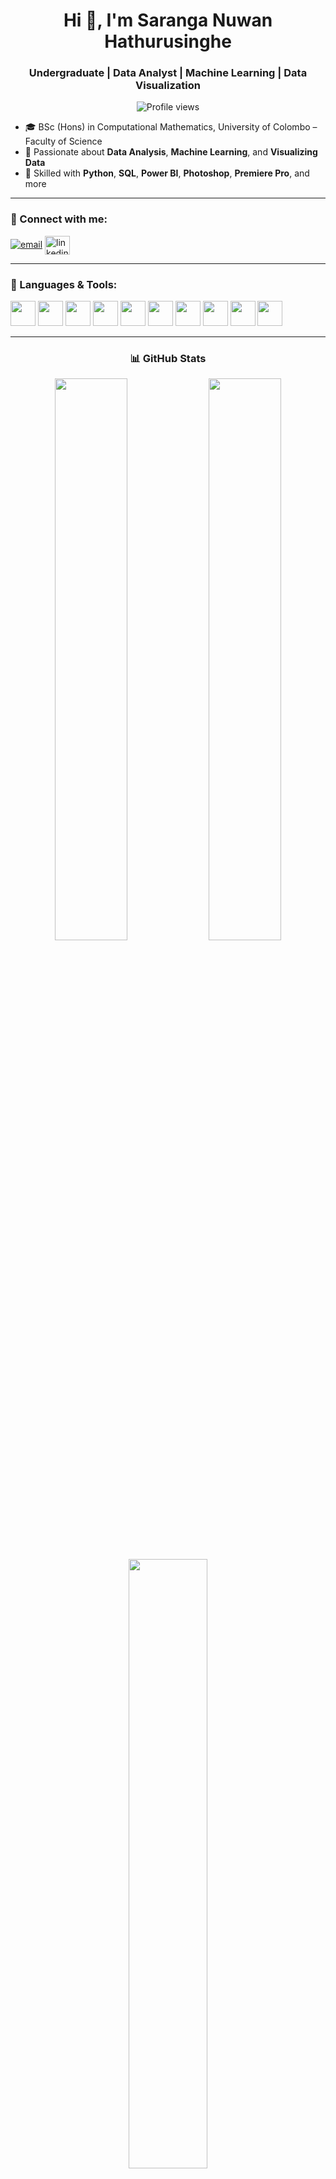 <h1 align="center">Hi 👋, I'm Saranga Nuwan Hathurusinghe</h1>
<h3 align="center">Undergraduate | Data Analyst | Machine Learning | Data Visualization</h3>

<p align="center">
  <img src="https://komarev.com/ghpvc/?username=sara316129&label=Profile%20views&color=0e75b6&style=flat" alt="Profile views"/>
</p>

- 🎓 BSc (Hons) in Computational Mathematics, University of Colombo – Faculty of Science  
- 🧠 Passionate about **Data Analysis**, **Machine Learning**, and **Visualizing Data**
- 🧰 Skilled with **Python**, **SQL**, **Power BI**, **Photoshop**, **Premiere Pro**, and more

---

<h3 align="left">🔗 Connect with me:</h3>
<p align="left">
  <a href="mailto:2022s19398@stu.cmb.ac.lk"><img src="https://img.icons8.com/fluency/30/gmail-new.png" alt="email"/></a>
  <a href="https://linkedin.com/in/saranga-nuwan-hathurusinghe-0b599229a" target="blank">
    <img align="center" src="https://raw.githubusercontent.com/rahuldkjain/github-profile-readme-generator/master/src/images/icons/Social/linked-in-alt.svg" alt="linkedin" height="30" width="40" />
  </a>
</p>

---

<h3 align="left">🧰 Languages & Tools:</h3>
<p align="left">
  <img src="https://cdn.jsdelivr.net/gh/devicons/devicon/icons/python/python-original.svg" width="40" height="40"/>
  <img src="https://cdn.jsdelivr.net/gh/devicons/devicon/icons/mysql/mysql-original-wordmark.svg" width="40" height="40"/>
  <img src="https://www.svgrepo.com/show/303229/microsoft-sql-server-logo.svg" width="40" height="40"/>
  <img src="https://img.icons8.com/color/48/power-bi.png" width="40" height="40"/>
  <img src="https://img.icons8.com/color/48/adobe-photoshop--v1.png" width="40" height="40"/>
  <img src="https://img.icons8.com/color/48/adobe-premiere-pro--v1.png" width="40" height="40"/>
  <img src="https://img.icons8.com/color/48/adobe-after-effects--v1.png" width="40" height="40"/>
  <img src="https://img.icons8.com/color/48/adobe-indesign--v1.png" width="40" height="40"/>
  <img src="https://cdn.jsdelivr.net/gh/devicons/devicon/icons/vscode/vscode-original.svg" width="40" height="40"/>
  <img src="https://cdn.jsdelivr.net/gh/devicons/devicon/icons/pandas/pandas-original.svg" width="40" height="40"/>
</p>

---

<h3 align="center">📊 GitHub Stats</h3>
<div align="center">
  <img src="https://github-readme-stats.vercel.app/api?username=sara316129&show_icons=true&theme=tokyonight&hide_border=true&include_all_commits=true&count_private=true" width="48%" />
  <img src="https://github-readme-streak-stats.herokuapp.com/?user=sara316129&theme=tokyonight&hide_border=true" width="48%" />
</div>
<br/>
<div align="center">
  <img src="https://github-readme-stats.vercel.app/api/top-langs/?username=sara316129&layout=compact&theme=tokyonight&hide_border=true" width="50%" />
</div>
